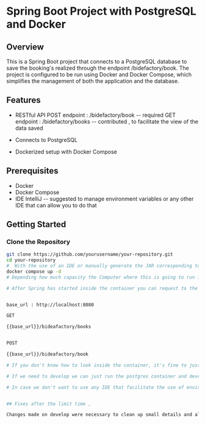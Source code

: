 # Spring Boot Project with PostgreSQL and Docker

## Overview

This is a Spring Boot project that connects to a PostgreSQL database to save the booking's realized through the endpoint /bidefactory/book. The project is configured to be run using Docker and Docker Compose, which simplifies the management of both the application and the database.

## Features

- RESTful API 
    POST
    endpoint : /bidefactory/book   -- required
    GET
    endpoint : /bidefactory/books  -- contributed , to facilitate the view of the data saved

- Connects to PostgreSQL
- Dockerized setup with Docker Compose

## Prerequisites

- Docker
- Docker Compose
- IDE IntelliJ  -- suggested to manage environment variables or any other IDE that can allow you to do that

## Getting Started

### Clone the Repository

```bash
git clone https://github.com/yourusername/your-repository.git
cd your-repository
#  With the use of an IDE or manually generate the JAR corresponding to the project and then run the next command
docker compose up -d 
# Depending how much capacity the Computer where this is going to run it can take a few couple minutes to more.

# After Spring has started inside the container you can request to the following endpoints:


base_url : http://localhost:8080

GET

{{base_url}}/bideafactory/books


POST

{{base_url}}/bideafactory/book

# If you don't know how to look inside the container, it's fine to just request to the first endpoint until it shows [] which is going to be the list of bookings made, at the beginning we won't have any booking.

# If we need to develop we can just run the postgres container and develop locally comenting all the service "bookingapi", of course using environment variables to keep the variables open so whenever we need to deploy our solution using Docker and docker compose we can just push changes and uncomment the springboot service called "bookingapi".

# In case we don't want to use any IDE that facilitate the use of environment variables we can use the actual values of the variables that right now have a variable to be called by docker compose.


## Fixes after the limit time ,

Changes made on develop were necessary to clean up small details and also allow to just execute docker compose up -d wherever the repo is clonned without needing to generate the jar , it's going to generate it on the the app container itself.